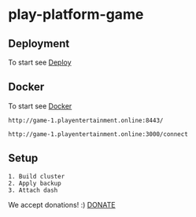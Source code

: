 # play-platform-game

## Deployment
To start see [Deploy](ops/ansible/README.md)

## Docker
To start see [Docker](docs/docker.md)


``` Game
http://game-1.playentertainment.online:8443/
```

``` Relay
http://game-1.playentertainment.online:3000/connect
```

## Setup

```
1. Build cluster
2. Apply backup
3. Attach dash
```

We accept donations! :)
[DONATE](https://bitclout.com/u/pay2play)